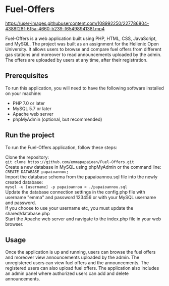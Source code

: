 # Fuel-Offers

https://user-images.githubusercontent.com/108992250/227786804-4388f28f-6f5a-4660-b239-f6549894138f.mp4

Fuel-Offers is a web application built using PHP, HTML, CSS, JavaScript, and MySQL. The project was built as an assignment for the Hellenic Open University. 
It allows users to browse and compare fuel offers from different gas stations and moreover to read announcements uploaded by the admin. 
The offers are uploaded by users at any time, after their registration.

## Prerequisites
To run this application, you will need to have the following software installed on your machine:

<ul>
<li>PHP 7.0 or later </li>
<li> MySQL 5.7 or later</li>
<li>Apache web server</li>
<li>phpMyAdmin (optional, but recommended)</li>
</ul>

## Run the project
To run the Fuel-Offers application, follow these steps:

Clone the repository: <br>
```git clone https://github.com/emmapapaioan/Fuel-Offers.git``` <br>
Create a new database in MySQL using phpMyAdmin or the command line: <br>
```CREATE DATABASE papaioannou;``` <br>
Import the database schema from the papaioannou.sql file into the newly created database: <br> 
```mysql -u [username] -p papaioannou < ./papaioannou.sql``` <br> 
Update the database connection settings in the config.php file with username "emma" and password 123456 or with your MySQL username and password.<br> 
If you choose to use your username etc, you must update the shared/database.php <br> 
Start the Apache web server and navigate to the index.php file in your web browser.

## Usage
Once the application is up and running, users can browse the fuel offers and moreover view announcements uploaded by the admin.
The unregistered users can view fuel offers and the announcements. The registered users can also upload fuel offers.
The application also includes an admin panel where authorized users can add and delete announcements.
